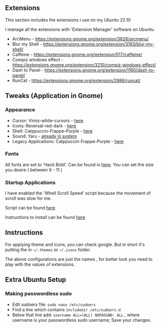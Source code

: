 ## Extensions
This section includes the extensions i use on my Ubuntu 22.10

I manage all the extensions with 'Extension Manager' software on Ubuntu.

- ArcMenu - https://extensions.gnome.org/extension/3628/arcmenu/
- Blur my Shell - https://extensions.gnome.org/extension/3193/blur-my-shell/
- Caffeine - https://extensions.gnome.org/extension/517/caffeine/
- Compiz windows effect - https://extensions.gnome.org/extension/3210/compiz-windows-effect/
- Dash to Panel - https://extensions.gnome.org/extension/1160/dash-to-panel/
- RunCat - https://extensions.gnome.org/extension/2986/runcat/


## Tweaks (Application in Gnome)

### Appearance

- Cursor: Vimix-white-cursors - [here](./Vimix-white-cursors/)
- Icons: Reversal-red-dark - [here](https://github.com/yeyushengfan258/Reversal-icon-theme)
- Shell: Catppuccin-Frappe-Purple - [here](./Catppuccin-Frappe-Purple/)
- Sound: Yaru - [already in system](#)
- Legacy Applications: Catppuccin-Frappe-Purple - [here](./Catppuccin-Frappe-Purple)

### Fonts 
All fonts are set to 'Hack Bold'. Can be found in [here](../kitty/ttf/Hack-Bold.ttf). You can set the size you desire ( between 9 - 11 )

### Startup Applications
I have enabled the 'Whell Scroll Speed' script because the movement of scroll was slow for me.

Script can be found [here](http://www.nicknorton.net/mousewheel.sh)

Instructions to install can be found [here](https://askubuntu.com/questions/255890/how-can-i-adjust-the-mouse-scroll-speed)

## Instructions
For applying theme and icons, you can check google. But in short it's putting the in `~/.themes` or 
`~/.icons` folder.

The above configurations are just the names , for better look you need to play with the values of extensions.

## Extra Ubuntu Setup

### Making passwordless sudo

- Edit sudoers file: `sudo nano /etc/sudoers`
- Find a line which contains `includedir /etc/sudoers.d`
- Below that line add: `username ALL=(ALL) NOPASSWD: ALL` , where username is your passwordless sudo username; Save your changes.

